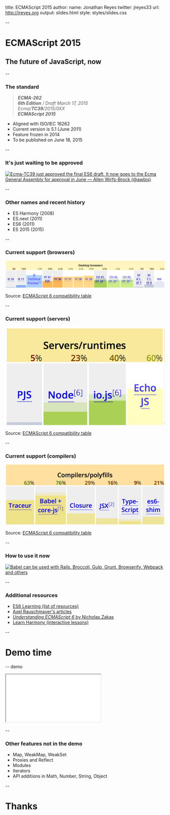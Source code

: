 title: ECMAScript 2015
author:
  name: Jonathan Reyes
  twitter: jreyes33
  url: http://jreyes.org
output: slides.html
style: styles/slides.css

--

# ECMAScript 2015
## The future of JavaScript, now

--

### The standard

> _**ECMA-262**  
> **6th Edition** / Draft March 17, 2015  
> Ecma/**TC39**/2015/0XX  
> **ECMAScript 2015**_

- Aligned with ISO/IEC 16262
- Current version is 5.1 (June 2011)
- Feature frozen in 2014
- To be published on June 18, 2015

--

### It's just waiting to be approved
[![Ecma-TC39 just approved the final ES6 draft. It now
goes to the Ecma General Assembly for approval in June
— Allen Wirfs-Brock (@awbjs)](images/tweet.png)
](https://twitter.com/awbjs/status/580321916403216384)

--

### Other names and recent history

- ES Harmony (2008)
- ES.next (2011)
- ES6 (2011)
- ES 2015 (2015)

--

### Current support (browsers)

![Browsers support](images/support-browsers.png)

Source: [ECMAScript 6 compatibility table](https://kangax.github.io/compat-table/es6/)

--

### Current support (servers)

![Servers support](images/support-servers.png)

Source: [ECMAScript 6 compatibility table](https://kangax.github.io/compat-table/es6/)

--

### Current support (compilers)

![Compilers support](images/support-compilers.png)

Source: [ECMAScript 6 compatibility table](https://kangax.github.io/compat-table/es6/)

--

### How to use it now

[![Babel can be used with Rails, Broccoli, Gulp, Grunt, Browserify, Webpack
and others](images/using-babel.png)](http://babeljs.io/docs/using-babel/)

--

### Additional resources

- [ES6 Learning (list of resources)](https://github.com/ericdouglas/ES6-Learning)
- [Axel Rauschmayer's articles](http://www.2ality.com/search/label/esnext)
- [_Understanding ECMAScript 6_ by Nicholas Zakas](https://leanpub.com/understandinges6)
- [Learn Harmony (interactive lessons)](http://learnharmony.org)

--

# Demo time

-- demo

<iframe src="index.html"></iframe>

--

### Other features not in the demo

- Map, WeakMap, WeakSet
- Proxies and Reflect
- Modules
- Iterators
- API additions in Math, Number, String, Object

--

# Thanks
